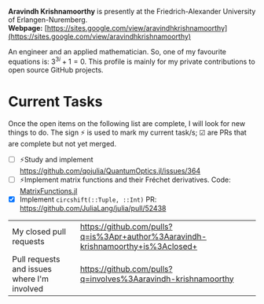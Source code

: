 **Aravindh Krishnamoorthy** is presently at the Friedrich-Alexander University of Erlangen-Nuremberg.\
**Webpage:** [https://sites.google.com/view/aravindhkrishnamoorthy](https://sites.google.com/view/aravindhkrishnamoorthy)

An engineer and an applied mathematician. So, one of my favourite equations is: $3^{3i} + 1 = 0.$ This profile is mainly for my private contributions to open source GitHub projects.

# Current Tasks
Once the open items on the following list are complete, I will look for new things to do. The sign ⚡ is used to mark my current task/s; ☑ are PRs that are complete but not yet merged.

- [ ] ⚡Study and implement https://github.com/qojulia/QuantumOptics.jl/issues/364
- [ ] ⚡Implement matrix functions and their Fréchet derivatives. Code: [MatrixFunctions.jl](https://github.com/aravindh-krishnamoorthy/MatrixFunctions.jl/tree/main)
- [X] Implement `circshift(::Tuple, ::Int)` PR: https://github.com/JuliaLang/julia/pull/52438

| | |
|---|---|
| My closed pull requests | https://github.com/pulls?q=is%3Apr+author%3Aaravindh-krishnamoorthy+is%3Aclosed+ |
| Pull requests and issues where I'm involved | https://github.com/pulls?q=involves%3Aaravindh-krishnamoorthy |
